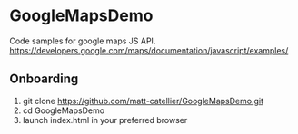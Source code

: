 # GoogleMapsDemo
Code samples for google maps JS API. https://developers.google.com/maps/documentation/javascript/examples/

## Onboarding
1. git clone https://github.com/matt-catellier/GoogleMapsDemo.git
2. cd  GoogleMapsDemo
3. launch index.html in your preferred browser


